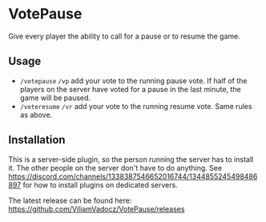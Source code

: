 # VotePause

Give every player the ability to call for a pause or to resume the game.

## Usage
- `/votepause` `/vp` add your vote to the running pause vote. If half of the players on the server have voted for a pause in the last minute, the game will be paused.
- `/voteresume` `/vr` add your vote to the running resume vote. Same rules as above.

## Installation
This is a server-side plugin, so the person running the server has to install it. The other people on the server don't have to do anything.
See https://discord.com/channels/1338387546652016744/1344855245498486897 for how to install plugins on dedicated servers.

The latest release can be found here: https://github.com/ViliamVadocz/VotePause/releases
